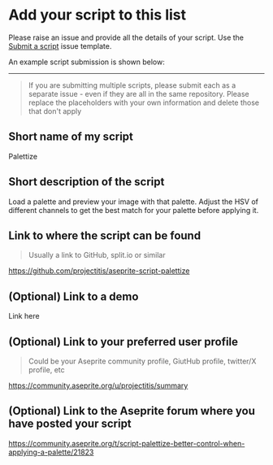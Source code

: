 # Add your script to this list

Please raise an issue and provide all the details of your script. Use the [Submit a script](https://github.com/projectitis/aseprite-community-script-collection/issues/new/choose) issue template.

An example script submission is shown below:

---

>If you are submitting multiple scripts, please submit each as a separate issue - even if they are all in the same repository.
> Please replace the placeholders with your own information and delete those that don't apply

## Short name of my script

Palettize

## Short description of the script

Load a palette and preview your image with that palette. Adjust the HSV of different channels to get the best match for your palette before applying it.

## Link to where the script can be found
> Usually a link to GitHub, split.io or similar

https://github.com/projectitis/aseprite-script-palettize

## (Optional) Link to a demo

Link here

## (Optional) Link to your preferred user profile
> Could be your Aseprite community profile, GiutHub profile, twitter/X profile, etc

https://community.aseprite.org/u/projectitis/summary

## (Optional) Link to the Aseprite forum where you have posted your script

https://community.aseprite.org/t/script-palettize-better-control-when-applying-a-palette/21823
